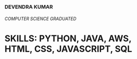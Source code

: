 ### DEVENDRA KUMAR
###### COMPUTER SCIENCE GRADUATED
# SKILLS: PYTHON, JAVA, AWS, HTML, CSS, JAVASCRIPT, SQL
